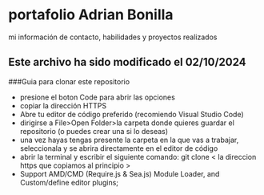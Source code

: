 # portafolio Adrian Bonilla
mi información de contacto, habilidades y proyectos realizados

## Este archivo ha sido modificado el 02/10/2024

###Guia para clonar este repositorio

- presione el boton Code para abrir las opciones
- copiar la dirección HTTPS
- Abre tu editor de código preferido (recomiendo Visual Studio Code)
- dirigirse a File>Open Folder>la carpeta donde quieres guardar el repositorio (o puedes crear una si lo deseas)
- una vez hayas tengas presente la carpeta en la que vas a trabajar, seleccionala y se abrira directamente en el editor de código
- abrir la terminal y escribir el siguiente comando: git clone < la direccion https que copiamos al principio >
- Support AMD/CMD (Require.js & Sea.js) Module Loader, and Custom/define editor plugins;